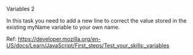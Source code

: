 Variables 2

In this task you need to add a new line to correct the value stored in the existing myName variable to your own name.

Ref: https://developer.mozilla.org/en-US/docs/Learn/JavaScript/First_steps/Test_your_skills:_variables
